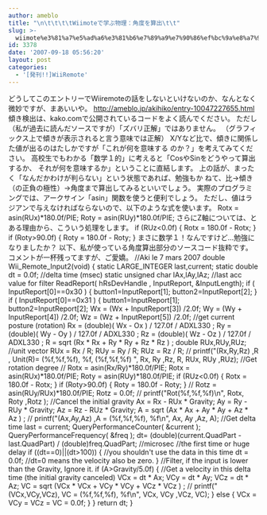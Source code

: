 ```yaml
---
author: ameblo
title: "\n\t\t\t\tWiimoteで学ぶ物理：角度を算出\t\t"
slug: >-
  wiimote%e3%81%a7%e5%ad%a6%e3%81%b6%e7%89%a9%e7%90%86%ef%bc%9a%e8%a7%92%e5%ba%a6%e3%82%92%e7%ae%97%e5%87%ba
id: 3378
date: '2007-09-18 05:56:20'
layout: post
categories:
  - '[発刊!!]WiiRemote'
---
```


どうしてこのエントリーでWiiremoteの話をしないといけないのか、なんとなく 微妙ですが、まあいいや。 http://ameblo.jp/akihiko/entry-10047227655.html 傾き検出は、kako.comで公開されているコードをよく読んでください。 ただし（私が過去に読んだソースですが）「ズバリ正解」ではありません。 （グラフィックス上で傾きが表示されると言う意味では正解） X/Yなど比で、傾きに関係した値が出るのはたしかですが「これが何を意味する のか？」を考えてみてください。 高校生でもわかる「数学１的」に考えると「CosやSinをどうやって算出するか、 それが何を意味するか」ということに直結します。 上の話が、まったく「なんだかわけが判らない」という状態であれば、勉強もか ねて、比→傾き（の正負の極性）→角度まで算出してみるといいでしょう。 実際のプログラミングでは、アークサイン「asin」関数を使うと便利でしょう。 ただし、値はラジアンで与えなければならないので、以下のような式を使います。 Rotx = asin(RUx)*180.0f/PIE; Roty = asin(RUy)*180.0f/PIE; さらにZ軸については、とある理由から、こういう処理をします。 if (RUz<0.0f) { Rotx = 180.0f - Rotx; } if (Roty>90.0f) { Roty = 180.0f - Roty; } まさに数学１！なんですけど…勉強になりましたか？ 以下、私が使っている角度算出部分のソースコード抜粋です。 コメントが一杯残ってますが、ご愛嬌。 //Aki le 7 mars 2007 double Wii_Remote_Input2(void) { static LARGE_INTEGER last,current; static double dt = 0.0f; //delta time (msec) static unsigned char lAx,lAy,lAz; //last acc value for filter ReadReport( hRsDevHandle , InputReport, &InputLength); if ( InputReport[0]==0x30 ) { button1=InputReport[1]; button2=InputReport[2]; } if ( InputReport[0]==0x31 ) { button1=InputReport[1]; button2=InputReport[2]; Wx = (Wx + InputReport[3]) /2.0f; Wy = (Wy + InputReport[4]) /2.0f; Wz = (Wz + InputReport[5]) /2.0f; //get current posture (rotation) Rx = (double)( Wx - Ox ) / 127.0f / ADXL330 ; Ry = (double)( Wy - Oy ) / 127.0f / ADXL330 ; Rz = (double)( Wz - Oz ) / 127.0f / ADXL330 ; R = sqrt (Rx * Rx + Ry * Ry + Rz * Rz ) ; double RUx,RUy,RUz; //unit vector RUx = Rx / R; RUy = Ry / R; RUz = Rz / R; // printf("(Rx,Ry,Rz) ,R , Unit(R)= (%f,%f,%f), %f, (%f,%f,%f) ", Rx, Ry ,Rz, R, RUx, RUy ,RUz); //Get rotation degree // Rotx = asin(Rx/Ry)*180.0f/PIE; Rotx = asin(RUx)*180.0f/PIE; Roty = asin(RUy)*180.0f/PIE; if (RUz<0.0f) { Rotx = 180.0f - Rotx; } if (Roty>90.0f) { Roty = 180.0f - Roty; } // Rotz = asin(RUy/RUx)*180.0f/PIE; Rotz = 0.0f; // printf("Rot(%f,%f,%f)\n", Rotx, Roty ,Rotz ); //Cancel the initial gravity Ax = Rx - RUx * Gravity; Ay = Ry - RUy * Gravity; Az = Rz - RUz * Gravity; A = sqrt (Ax * Ax + Ay * Ay + Az * Az ) ; // printf("(Ax,Ay,Az) ,A = (%f,%f,%f), %f\n", Ax, Ay ,Az, A); //Get delta time last = current; QueryPerformanceCounter( &current ); QueryPerformanceFrequency( &freq ); dt= (double)(current.QuadPart - last.QuadPart) / (double)freq.QuadPart; //microsec //the first time or huge delay if ((dt==0)||(dt>100)) { //you shouldn't use the data in this time dt = 0.0f; //dt=0 means the velocity also be zero. } //Filter, if the input is lower than the Gravity, Ignore it. if (A>Gravity/5.0f) { //Get a velocity in this delta time (the initial gravity canceled) VCx = dt * Ax; VCy = dt * Ay; VCz = dt * Az; VC = sqrt (VCx * VCx + VCy * VCy + VCz * VCz ) ; // printf("(VCx,VCy,VCz), VC = (%f,%f,%f), %f\n", VCx, VCy ,VCz, VC); } else { VCx = VCy = VCz = VC = 0.0f; } } return dt; }